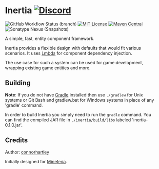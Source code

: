 Inertia [![Discord](https://img.shields.io/discord/819522977586348052?style=for-the-badge)](https://discord.gg/rYpaxPFQrj)
=======
![GitHub Workflow Status (branch)](https://img.shields.io/github/workflow/status/vectrix-space/inertia/build/master) 
[![MIT License](https://img.shields.io/badge/license-MIT-blue)](license.txt) 
[![Maven Central](https://img.shields.io/maven-central/v/space.vectrix.inertia/inertia-engine?label=stable)](https://search.maven.org/search?q=g:space.vectrix.inertia%20AND%20a:inertia*)
![Sonatype Nexus (Snapshots)](https://img.shields.io/nexus/s/space.vectrix.inertia/inertia-engine?label=dev&server=https%3A%2F%2Fs01.oss.sonatype.org)

A simple, fast, entity component framework. 

Inertia provides a flexible design with defaults that would fit various scenarios.
It uses [Lmbda](https://github.com/LanternPowered/Lmbda) for component dependency injection.

The use case for such a system can be used for game development, wrapping existing game
entities and more.

## Building
__Note:__ If you do not have [Gradle] installed then use `./gradlew` for Unix systems or Git Bash and gradlew.bat for Windows systems in place of any 'gradle' command.

In order to build Inertia you simply need to run the `gradle` command. You can find the compiled JAR file in `./inertia/build/libs` labeled 'inertia-0.1.0.jar'.

## Credits
Author: [connorhartley]

Initially designed for [Mineteria](https://mineteria.com/).

[Gradle]: https://www.gradle.org/

[connorhartley]: https://github.com/connorhartley
